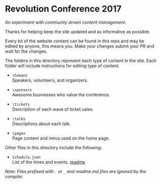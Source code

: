 # Revolution Conference 2017 

*An experiment with community driven content management.*

Thanks for helping keep the site updated and as informative as possible. 

Every bit of the website content can be found in this repo and may be edited by anyone, this means you. Make your changes submit your PR and wait for the changes.

The folders in this directory represent each type of content in the site. Each folder will include instructions for editing type of content.

- `\humans`<br>
Speakers, volunteers, and organizers.

- `\sponsors`<br>
Awesome businesses who value the conference.

- `\tickets`<br>
Description of each wave of ticket sales.

- `\talks`<br>
Descriptions about each talk.

- `\pages`<br>
Page content and intros used on the home page.

Other files in this directory include the following:

- `schedule.json` <br>List of the times and events. <a href="schedule.json.md">readme</a>


*Note: Files prefixed with `.` or `_` and readme.md files are ignored by the compiler.*
